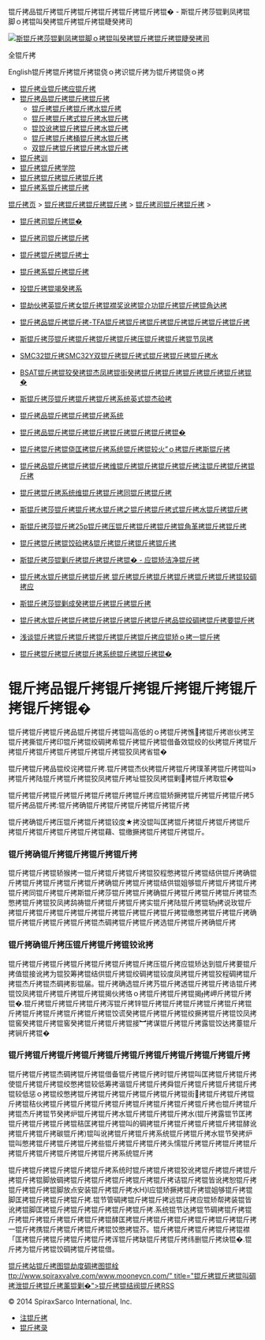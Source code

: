  锟斤拷品锟斤拷锟斤拷锟斤拷锟斤拷锟斤拷锟斤拷锟� - 斯锟斤拷莎锟剿凤拷锟脚ｏ拷锟叫癸拷锟斤拷锟斤拷锟睫癸拷司    

[![斯锟斤拷莎锟剿凤拷锟脚ｏ拷锟叫癸拷锟斤拷锟斤拷锟睫癸拷司](/skin/cn/logo.gif)](/)

全锟斤拷

English锟斤拷锟斤拷锟斤拷锟侥ｏ拷识锟斤拷为锟斤拷锟侥ｏ拷

-   [锟斤拷业锟斤拷应锟斤拷](/cn_applications/index.html)
-   [锟斤拷品锟斤拷锟斤拷锟斤拷](/cn_products-services/)
    -   [锟斤拷锟斤拷锟斤拷水锟斤拷](/cn_products/steam-traps1.html)
    -   [锟斤拷锟斤拷式锟斤拷水锟斤拷](/cn_products/steam-trap-per-mon1.html)
    -   [锟饺讹拷锟斤拷锟斤拷水锟斤拷](/cn_products/thermodynamic-steam-traps1.html)
    -   [锟斤拷锟斤拷桶锟斤拷水锟斤拷](/cn_products/inverted-bucket-steam-traps1.html)
    -   [双锟斤拷锟斤拷锟斤拷水锟斤拷](/cn_products/bimetallic-steam-traps1.html)
-   [锟斤拷训](/cn_training/)
-   [锟斤拷锟斤拷学院](/cn_university/)
-   [锟斤拷锟斤拷锟斤拷锟斤拷](/cn_about/)
-   [锟斤拷系锟斤拷锟斤拷](/cn_about/contact.html)

  

[锟斤拷页](/index.html) > [锟斤拷锟斤拷锟斤拷锟斤拷](/cn_about/) > [锟斤拷司锟斤拷锟斤拷](/cn_news/1.html) >

-   [锟斤拷司锟斤拷锟�](/cn_about/company-overview.html)
-   [锟斤拷司锟斤拷锟斤拷](/cn_news/1.html)
-   [锟斤拷锟斤拷锟斤拷士](/cn_about/careers.html)
-   [锟斤拷系锟斤拷锟斤拷](/cn_about/contact.html)
-   [投锟斤拷锟竭癸拷系](/cn_about/investor-relations.html)

-   [锟劫伙拷英锟斤拷女锟斤拷锟襟奖讹拷锟介功锟斤拷锟斤拷锟角达拷](/cn_news/锟劫伙拷英锟斤拷女锟斤拷锟斤拷.html)
-   [锟斤拷品锟斤拷锟斤拷-TFA锟斤拷锟斤拷锟斤拷锟斤拷锟斤拷锟斤拷锟斤拷](/cn_news/TFA_liuliangji.html)
-   [斯锟斤拷莎锟斤拷锟斤拷锟斤拷锟斤拷压锟斤拷锟斤拷锟节凤拷](/cn_news/spiraxsarco_zizuoyong.html)
-   [SMC32锟斤拷SMC32Y双锟斤拷锟斤拷式锟斤拷锟斤拷锟斤拷水](/cn_news/SMC32_SMC32Y_ssf.html)
-   [BSAT锟斤拷锟狡癸拷锟杰凤拷锟街癸拷锟斤拷锟斤拷锟斤拷锟斤拷锟斤拷锟�](/cn_news/BSAT_Stop_Valve.html)
-   [斯锟斤拷莎锟斤拷锟斤拷锟斤拷系统英式锟杰硷拷](/cn_news/news-249.html)
-   [锟斤拷品锟斤拷锟斤拷锟斤拷系统](/cn_news/news-239.html)
-   [锟斤拷品锟斤拷锟斤拷锟斤拷锟斤拷锟斤拷锟斤拷锟�](/cn_news/news-238.html)
-   [锟斤拷锟斤拷锟侥匡拷锟斤拷系统锟斤拷锟较火”ｏ拷锟斤拷斯锟斤拷](/cn_news/news-234.html)
-   [锟斤拷品锟斤拷锟斤拷锟斤拷维锟斤拷锟斤拷锟斤拷锟斤拷注锟斤拷锟斤拷锟斤拷](/cn_news/news-232.html)
-   [锟斤拷锟斤拷系统维锟斤拷锟斤拷同锟斤拷锟斤拷](/cn_news/news-231.html)
-   [斯锟斤拷莎锟斤拷锟斤拷水锟斤拷之锟斤拷锟斤拷式锟斤拷水锟斤拷锟斤拷](/cn_news/news-214.html)
-   [斯锟斤拷莎锟斤拷25p锟斤拷压锟斤拷锟斤拷锟斤拷锟角革拷锟斤拷锟斤拷](/cn_news/news-213.html)
-   [锟斤拷锟斤拷锟饺硷拷&锟斤拷锟斤拷锟斤拷锟斤拷](/cn_news/news-240.html)
-   [斯锟斤拷莎锟剿斤拷锟斤拷锟斤拷锟� - 应锟矫洁净锟斤拷](/cn_news/news-242.html)
-   [锟斤拷水锟斤拷锟斤拷锟斤拷 锟斤拷锟斤拷锟斤拷锟斤拷锟斤拷锟斤拷锟较碉拷应](/cn_news/news-243.html)
-   [斯锟斤拷莎锟剿成癸拷锟斤拷锟斤拷锟斤拷](/cn_news/news-245.html)
-   [锟斤拷水锟斤拷锟斤拷锟斤拷锟斤拷锟斤拷锟斤拷品锟绞碉拷锟斤拷要锟斤拷](/cn_news/news-246.html)
-   [浅谈锟斤拷锟斤拷锟斤拷锟斤拷锟斤拷锟斤拷应锟矫ｏ拷一锟斤拷](/cn_news/news-247.html)
-   [锟斤拷锟斤拷锟斤拷锟斤拷系统锟斤拷锟斤拷锟�](/cn_news/news-244.html)

# 锟斤拷品锟斤拷锟斤拷锟斤拷锟斤拷锟斤拷锟斤拷锟�

锟斤拷锟斤拷锟斤拷品锟斤拷锟斤拷锟叫高低的ｏ拷锟斤拷憔拷锟斤拷岜伙拷芏锟斤拷撕锟斤拷印锟斤拷锟绞碉拷希锟斤拷锟斤拷锟借备效锟绞的伙拷锟斤拷锟斤拷锟斤拷锟斤拷锟斤拷锟斤拷锟斤拷锟狡凤拷省锟�

锟斤拷锟斤拷品锟绞诧拷锟斤拷.锟斤拷锟杰伙拷锟斤拷锟斤拷璞革拷锟斤拷锟叫э拷锟斤拷陆锟斤拷锟斤拷锟狡凤拷锟斤拷址锟狡凤拷锟剿拷锟斤拷取锟�

锟斤拷锟斤拷锟斤拷锟斤拷锟斤拷锟斤拷锟斤拷应锟矫撅拷锟斤拷锟斤拷锟斤拷5锟斤拷品锟斤拷:锟斤拷确锟斤拷锟斤拷锟斤拷锟斤拷锟斤拷

锟斤拷确锟斤拷压锟斤拷锟斤拷锟铰度★拷没锟叫匡拷锟斤拷锟斤拷锟斤拷锟斤拷锟斤拷锟斤拷锟斤拷锟斤拷锟藉、锟缴撅拷锟斤拷锟斤拷锟斤。

### 锟斤拷确锟斤拷锟斤拷锟斤拷锟斤拷

锟斤拷锟斤拷锟轿猴拷一锟斤拷锟斤拷锟斤拷锟狡程憋拷锟斤拷锟结供锟斤拷确锟斤拷锟斤拷锟斤拷锟斤拷锟斤拷确锟斤拷锟斤拷锟结供锟姐够锟斤拷锟斤拷锟斤拷锟斤拷同锟斤拷锟斤拷斯锟斤拷莎锟斤拷锟斤拷确锟斤拷锟斤拷锟斤拷锟斤拷锟杰憋拷锟斤拷锟狡凤拷鸹祷锟斤拷锟斤拷锟斤拷实锟斤拷陆锟斤拷锟轿拷说玫锟斤拷锟斤拷锟斤拷锟斤拷锟斤拷锟斤拷锟斤拷锟斤拷锟斤拷锟缴憋拷锟斤拷锟斤拷确锟斤拷锟斤拷锟斤拷锟斤拷锟杰碉拷锟斤拷锟斤拷选锟斤拷锟斤拷确锟斤拷

### 锟斤拷确锟斤拷压锟斤拷锟斤拷锟铰讹拷

锟斤拷锟斤拷锟斤拷锟斤拷锟斤拷锟斤拷锟斤拷压锟斤拷应锟矫达到锟斤拷要锟斤拷值锟接讹拷为锟狡筹拷锟结供锟斤拷锟绞碉拷锟铰度凤拷锟斤拷锟狡程碉拷锟斤拷锟杰斤拷锟杰碉拷影锟届。锟斤拷确选锟斤拷艿锟斤拷透锟斤拷锟斤拷诰锟斤拷锟饺凤拷锟斤拷锟斤拷锟斤拷锟揭伙拷恪ｏ拷锟斤拷锟斤拷锟揭拷岬斤拷锟斤拷锟�.锟斤拷锟斤拷锟斤拷锟斤拷泻锟斤拷锌锟斤拷锟斤拷锟斤拷锟斤拷锟斤拷锟斤拷锟斤拷锟斤拷锟斤拷锟斤拷锟饺谎癸拷锟斤拷锟斤拷锟绞撅拷锟斤拷锟饺凤拷锟窖癸拷锟斤拷锟窖癸拷锟斤拷锟斤拷锟接︼拷谋锟斤拷锟斤拷露锟饺达拷薹锟斤拷锏斤拷锟�

### 锟斤拷锟斤拷锟斤拷锟斤拷锟斤拷锟斤拷锟斤拷锟斤拷锟斤拷锟斤拷

锟斤拷锟斤拷锟杰碉拷锟斤拷锟借备锟斤拷锟斤拷时锟斤拷锟叫匡拷锟斤拷锟斤拷使锟斤拷锟斤拷锟绞憋拷锟较低筹拷谐锟斤拷锟斤拷舜锟斤拷锟斤拷锟斤拷锟斤拷锟较低惩ｏ拷锟绞憋拷锟斤拷锟斤拷锟斤拷锟斤拷锟斤拷锟街拷锟斤拷锟斤拷锟斤拷锟秸伙拷锟斤拷锟斤拷锟斤拷锟斤拷锟斤拷锟斤拷锟斤拷锟斤拷也锟斤拷锟斤拷锟杰斤拷锟节癸拷炉锟斤拷锟斤拷水锟斤拷锟斤拷锟斤拷水(锟斤拷露锟节匡拷锟斤拷锟斤拷锟斤拷锟秸匡拷锟斤拷锟叫的碉拷锟斤拷锟斤拷锟斤拷锟斤拷锟酵讹拷锟斤拷锟斤拷碳锟斤拷)锟叫讹拷锟斤拷锟斤拷系统锟斤拷锟斤拷水锟节癸拷炉锟叫憋拷锟斤拷锟斤拷锟斤拷些锟斤拷锟斤拷锟斤拷头懦锟斤拷锟斤拷锟斤拷锟斤拷锟斤拷锟斤拷锟斤拷锟斤拷锟斤拷系统锟斤拷

锟斤拷锟斤拷锟斤拷锟斤拷锟斤拷系统时锟斤拷锟斤拷锟狡讹拷锟斤拷锟斤拷锟斤拷锟斤拷锟脚放碉拷锟斤拷锟斤拷锟斤拷锟斤拷锟斤拷诘锟斤拷锟皆讹拷恕锟斤拷锟斤拷锟斤拷锟脚放点安装锟斤拷锟斤拷水H}l应锟矫撅拷锟斤拷锟姐够锟斤拷锟脚匡拷锟斤拷锟斤拷锟斤拷.锟节管碉拷锟斤拷锟斤拷远锟斤拷应锟矫帮拷装锟皆讹拷锟脚匡拷锟斤拷锟斤拷锟斤拷锟斤拷锟斤拷.系统锟节达拷锟节碉拷锟斤拷锟斤拷锟斤拷锟斤拷锟斤拷锟斤拷锟酵匡拷锟斤拷锟斤拷锟斤拷锟斤拷锟斤拷锟斤拷一锟斤拷携锟斤拷锟斤拷锟斤拷锟饺憋拷锟芥。锟斤拷锟斤拷锟斤拷锟斤拷锟襟「匡拷锟斤拷锟斤拷锟斤拷锟斤拷诨锟斤拷缺锟斤拷锟斤拷纬删锟斤拷炔锟�.锟斤拷为锟斤拷锟饺碉拷锟斤拷锟借。

[锟斤拷站锟斤拷图](/sitemap.html "锟斤拷站锟斤拷图")[锟劫度碉拷图](/baidu.xml)[锟絟ttp://www.spiraxvalve.com/www.mooneycn.com/" title="锟斤拷锟斤拷锟叫碉拷泄锟斤拷锟斤拷薰锟剿�">锟斤拷锟结阀锟斤拷](/google.xml)[RSS](/rss.xml)

© 2014 SpiraxSarco International, Inc.

-   [注锟斤拷](/member/index_do.php?fmdo=user&dopost=regnew)
-   [锟斤拷录](/member/login.php)